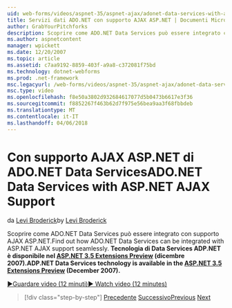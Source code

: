 ```yaml
---
uid: web-forms/videos/aspnet-35/aspnet-ajax/adonet-data-services-with-aspnet-ajax-support
title: Servizi dati ADO.NET con supporto AJAX ASP.NET | Documenti Microsoft
author: GrabYourPitchforks
description: Scoprire come ADO.NET Data Services può essere integrato con supporto AJAX ASP.NET. Tecnologia di servizi dati ADP.NET è disponibile in E. 3.5 di ASP.NET...
ms.author: aspnetcontent
manager: wpickett
ms.date: 12/20/2007
ms.topic: article
ms.assetid: c7aa9192-8859-403f-a9a8-c372081f75bd
ms.technology: dotnet-webforms
ms.prod: .net-framework
msc.legacyurl: /web-forms/videos/aspnet-35/aspnet-ajax/adonet-data-services-with-aspnet-ajax-support
msc.type: video
ms.openlocfilehash: f8e50a3802d932684617077d5b0473b6617e3f36
ms.sourcegitcommit: f8852267f463b62d7f975e56bea9aa3f68fbbdeb
ms.translationtype: MT
ms.contentlocale: it-IT
ms.lasthandoff: 04/06/2018
---
```

<a name="adonet-data-services-with-aspnet-ajax-support"></a><span data-ttu-id="53f25-104">Con supporto AJAX ASP.NET di ADO.NET Data Services</span><span class="sxs-lookup"><span data-stu-id="53f25-104">ADO.NET Data Services with ASP.NET AJAX Support</span></span>
====================
<span data-ttu-id="53f25-105">da [Levi Broderick](https://github.com/GrabYourPitchforks)</span><span class="sxs-lookup"><span data-stu-id="53f25-105">by [Levi Broderick](https://github.com/GrabYourPitchforks)</span></span>

<span data-ttu-id="53f25-106">Scoprire come ADO.NET Data Services può essere integrato con supporto AJAX ASP.NET.</span><span class="sxs-lookup"><span data-stu-id="53f25-106">Find out how ADO.NET Data Services can be integrated with ASP.NET AJAX support seamlessly.</span></span> <span data-ttu-id="53f25-107">**Tecnologia di Data Services ADP.NET è disponibile nel [ASP.NET 3.5 Extensions Preview](https://www.asp.net/downloads/35-sp1#find) (dicembre 2007).**</span><span class="sxs-lookup"><span data-stu-id="53f25-107">**ADP.NET Data Services technology is available in the [ASP.NET 3.5 Extensions Preview](https://www.asp.net/downloads/35-sp1#find) (December 2007).**</span></span>

[<span data-ttu-id="53f25-108">&#9654;Guardare video (12 minuti)</span><span class="sxs-lookup"><span data-stu-id="53f25-108">&#9654; Watch video (12 minutes)</span></span>](https://channel9.msdn.com/Blogs/ASP-NET-Site-Videos/adonet-data-services-with-aspnet-ajax-support)

> [!div class="step-by-step"]
> <span data-ttu-id="53f25-109">[Precedente](aspnet-ajax-a-demonstration-of-aspnet-ajax.md)
> [Successivo](introduction-to-aspnet-ajax-history.md)</span><span class="sxs-lookup"><span data-stu-id="53f25-109">[Previous](aspnet-ajax-a-demonstration-of-aspnet-ajax.md)
[Next](introduction-to-aspnet-ajax-history.md)</span></span>
